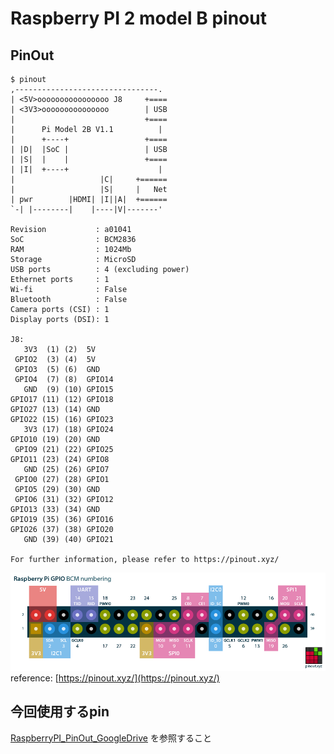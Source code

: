 # Raspberry PI 2 model B pinout

## PinOut
```shell-session:pinout
$ pinout
,--------------------------------.
| <5V>oooooooooooooooo J8     +====
| <3V3>ooooooooooooooo        | USB
|                             +====
|      Pi Model 2B V1.1          |
|      +----+                 +====
| |D|  |SoC |                 | USB
| |S|  |    |                 +====
| |I|  +----+                    |
|                   |C|     +======
|                   |S|     |   Net
| pwr        |HDMI| |I||A|  +======
`-| |--------|    |----|V|-------'

Revision           : a01041
SoC                : BCM2836
RAM                : 1024Mb
Storage            : MicroSD
USB ports          : 4 (excluding power)
Ethernet ports     : 1
Wi-fi              : False
Bluetooth          : False
Camera ports (CSI) : 1
Display ports (DSI): 1

J8:
   3V3  (1) (2)  5V    
 GPIO2  (3) (4)  5V    
 GPIO3  (5) (6)  GND   
 GPIO4  (7) (8)  GPIO14
   GND  (9) (10) GPIO15
GPIO17 (11) (12) GPIO18
GPIO27 (13) (14) GND   
GPIO22 (15) (16) GPIO23
   3V3 (17) (18) GPIO24
GPIO10 (19) (20) GND   
 GPIO9 (21) (22) GPIO25
GPIO11 (23) (24) GPIO8
   GND (25) (26) GPIO7
 GPIO0 (27) (28) GPIO1
 GPIO5 (29) (30) GND   
 GPIO6 (31) (32) GPIO12
GPIO13 (33) (34) GND   
GPIO19 (35) (36) GPIO16
GPIO26 (37) (38) GPIO20
   GND (39) (40) GPIO21

For further information, please refer to https://pinout.xyz/
```
![rpi-pinout](raspberry-pi-pinout.png)
reference: [https://pinout.xyz/](https://pinout.xyz/)

## 今回使用するpin
[RaspberryPI_PinOut_GoogleDrive](https://docs.google.com/document/d/1Le9U-c8tVr23CeurNnJMkA9A7qdadPo6LHcaT_GbZ8w/edit?usp=sharing) を参照すること
